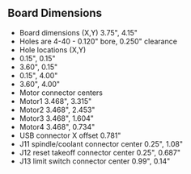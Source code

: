 ## Board Dimensions

* Board dimensions (X,Y)  3.75",  4.15"
* Holes are 4-40 - 0.120" bore, 0.250" clearance
* Hole locations (X,Y)
 * 0.15", 0.15"
 * 3.60", 0.15"
 * 0.15", 4.00"
 * 3.60", 4.00"
* Motor connector centers
 * Motor1  3.468", 3.315"
 * Motor2  3.468", 2.453"
 * Motor3  3.468", 1.604"
 * Motor4  3.468", 0.734"
* USB connector X offset 0.781"
* J11 spindle/coolant connector center 0.25", 1.08"
* J12 reset takeoff connector center 0.25", 0.687"
* J13 limit switch connector center 0.99", 0.14"